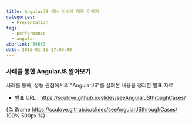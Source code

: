 ```yaml
---
title: AngularJS 성능 이슈에 대한 이야기
categories:
  - Presentation
tags:
  - performance
  - angular
abbrlink: 34653
date: 2015-01-16 17:00:00
---
```


### 사례를 통한 AngularJS 알아보기

사례를 통해, 성능 관점에서의 "AngularJS"를 살펴본 내용을 정리한 발표 자료

- 발표 URL : https://sculove.github.io/slides/seeAngularJSthroughCases/

{% iframe https://sculove.github.io/slides/seeAngularJSthroughCases/ 100% 500px %}
